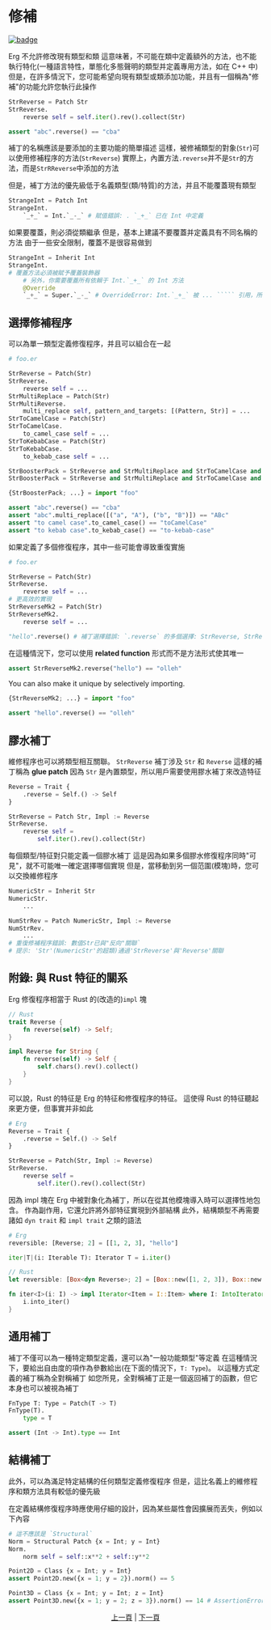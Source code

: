 # 修補

[![badge](https://img.shields.io/endpoint.svg?url=https%3A%2F%2Fgezf7g7pd5.execute-api.ap-northeast-1.amazonaws.com%2Fdefault%2Fsource_up_to_date%3Fowner%3Derg-lang%26repos%3Derg%26ref%3Dmain%26path%3Ddoc/EN/syntax/type/07_patch.md%26commit_hash%3D51de3c9d5a9074241f55c043b9951b384836b258)](https://gezf7g7pd5.execute-api.ap-northeast-1.amazonaws.com/default/source_up_to_date?owner=erg-lang&repos=erg&ref=main&path=doc/EN/syntax/type/07_patch.md&commit_hash=51de3c9d5a9074241f55c043b9951b384836b258)

Erg 不允許修改現有類型和類
這意味著，不可能在類中定義額外的方法，也不能執行特化(一種語言特性，單態化多態聲明的類型并定義專用方法，如在 C++ 中)
但是，在許多情況下，您可能希望向現有類型或類添加功能，并且有一個稱為"修補"的功能允許您執行此操作

```python
StrReverse = Patch Str
StrReverse.
    reverse self = self.iter().rev().collect(Str)

assert "abc".reverse() == "cba"
```

補丁的名稱應該是要添加的主要功能的簡單描述
這樣，被修補類型的對象(`Str`)可以使用修補程序的方法(`StrReverse`)
實際上，內置方法`.reverse`并不是`Str`的方法，而是`StrRReverse`中添加的方法

但是，補丁方法的優先級低于名義類型(類/特質)的方法，并且不能覆蓋現有類型

```python
StrangeInt = Patch Int
StrangeInt.
    `_+_` = Int.`_-_` # 賦值錯誤: . `_+_` 已在 Int 中定義
```

如果要覆蓋，則必須從類繼承
但是，基本上建議不要覆蓋并定義具有不同名稱的方法
由于一些安全限制，覆蓋不是很容易做到

```python
StrangeInt = Inherit Int
StrangeInt.
# 覆蓋方法必須被賦予覆蓋裝飾器
    # 另外，你需要覆蓋所有依賴于 Int.`_+_` 的 Int 方法
    @Override
    `_+_` = Super.`_-_` # OverrideError: Int.`_+_` 被 ... ````` 引用，所以這些方法也必須被覆蓋
```

## 選擇修補程序

可以為單一類型定義修復程序，并且可以組合在一起

```python
# foo.er

StrReverse = Patch(Str)
StrReverse.
    reverse self = ...
StrMultiReplace = Patch(Str)
StrMultiReverse.
    multi_replace self, pattern_and_targets: [(Pattern, Str)] = ...
StrToCamelCase = Patch(Str)
StrToCamelCase.
    to_camel_case self = ...
StrToKebabCase = Patch(Str)
StrToKebabCase.
    to_kebab_case self = ...

StrBoosterPack = StrReverse and StrMultiReplace and StrToCamelCase and StrToKebabCase
StrBoosterPack = StrReverse and StrMultiReplace and StrToCamelCase and StrToKebabCase
```

```python
{StrBoosterPack; ...} = import "foo"

assert "abc".reverse() == "cba"
assert "abc".multi_replace([("a", "A"), ("b", "B")]) == "ABc"
assert "to camel case".to_camel_case() == "toCamelCase"
assert "to kebab case".to_kebab_case() == "to-kebab-case"
```

如果定義了多個修復程序，其中一些可能會導致重復實施

```python
# foo.er

StrReverse = Patch(Str)
StrReverse.
    reverse self = ...
# 更高效的實現
StrReverseMk2 = Patch(Str)
StrReverseMk2.
    reverse self = ...

"hello".reverse() # 補丁選擇錯誤: `.reverse` 的多個選擇: StrReverse, StrReverseMk2
```

在這種情況下，您可以使用 __related function__ 形式而不是方法形式使其唯一

```python
assert StrReverseMk2.reverse("hello") == "olleh"
```

You can also make it unique by selectively importing.

```python
{StrReverseMk2; ...} = import "foo"

assert "hello".reverse() == "olleh"
```

## 膠水補丁

維修程序也可以將類型相互關聯。 `StrReverse` 補丁涉及 `Str` 和 `Reverse`
這樣的補丁稱為 __glue patch__
因為 `Str` 是內置類型，所以用戶需要使用膠水補丁來改造特征

```python
Reverse = Trait {
    .reverse = Self.() -> Self
}

StrReverse = Patch Str, Impl := Reverse
StrReverse.
    reverse self =
        self.iter().rev().collect(Str)
```

每個類型/特征對只能定義一個膠水補丁
這是因為如果多個膠水修復程序同時"可見"，就不可能唯一確定選擇哪個實現
但是，當移動到另一個范圍(模塊)時，您可以交換維修程序

```python
NumericStr = Inherit Str
NumericStr.
    ...

NumStrRev = Patch NumericStr, Impl := Reverse
NumStrRev.
    ...
# 重復修補程序錯誤: 數值Str已與"反向"關聯`
# 提示: 'Str'(NumericStr'的超類)通過'StrReverse'與'Reverse'關聯
```

## 附錄: 與 Rust 特征的關系

Erg 修復程序相當于 Rust 的(改造的)`impl` 塊

```rust
// Rust
trait Reverse {
    fn reverse(self) -> Self;
}

impl Reverse for String {
    fn reverse(self) -> Self {
        self.chars().rev().collect()
    }
}
```

可以說，Rust 的特征是 Erg 的特征和修復程序的特征。 這使得 Rust 的特征聽起來更方便，但事實并非如此

```python
# Erg
Reverse = Trait {
    .reverse = Self.() -> Self
}

StrReverse = Patch(Str, Impl := Reverse)
StrReverse.
    reverse self =
        self.iter().rev().collect(Str)
```

因為 impl 塊在 Erg 中被對象化為補丁，所以在從其他模塊導入時可以選擇性地包含。 作為副作用，它還允許將外部特征實現到外部結構
此外，結構類型不再需要諸如 `dyn trait` 和 `impl trait` 之類的語法

```python
# Erg
reversible: [Reverse; 2] = [[1, 2, 3], "hello"]

iter|T|(i: Iterable T): Iterator T = i.iter()
```

```rust
// Rust
let reversible: [Box<dyn Reverse>; 2] = [Box::new([1, 2, 3]), Box::new("hello")];

fn iter<I>(i: I) -> impl Iterator<Item = I::Item> where I: IntoIterator {
    i.into_iter()
}
```

## 通用補丁

補丁不僅可以為一種特定類型定義，還可以為"一般功能類型"等定義
在這種情況下，要給出自由度的項作為參數給出(在下面的情況下，`T: Type`)。 以這種方式定義的補丁稱為全對稱補丁
如您所見，全對稱補丁正是一個返回補丁的函數，但它本身也可以被視為補丁

```python
FnType T: Type = Patch(T -> T)
FnType(T).
    type = T

assert (Int -> Int).type == Int
```

## 結構補丁

此外，可以為滿足特定結構的任何類型定義修復程序
但是，這比名義上的維修程序和類方法具有較低的優先級

在定義結構修復程序時應使用仔細的設計，因為某些屬性會因擴展而丟失，例如以下內容

```python
# 這不應該是 `Structural`
Norm = Structural Patch {x = Int; y = Int}
Norm.
    norm self = self::x**2 + self::y**2

Point2D = Class {x = Int; y = Int}
assert Point2D.new({x = 1; y = 2}).norm() == 5

Point3D = Class {x = Int; y = Int; z = Int}
assert Point3D.new({x = 1; y = 2; z = 3}).norm() == 14 # AssertionError:
```

<p align='center'>
    <a href='./06_nst_vs_sst.md'>上一頁</a> | <a href='./08_value.md'>下一頁</a>
</p>
